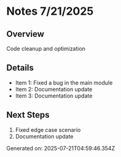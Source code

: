 # Notes 7/21/2025

## Overview
Code cleanup and optimization

## Details
- Item 1: Fixed a bug in the main module
- Item 2: Documentation update
- Item 3: Documentation update

## Next Steps
1. Fixed edge case scenario
2. Documentation update

Generated on: 2025-07-21T04:59:46.354Z
